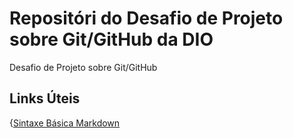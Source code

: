 # Repositóri do Desafio de Projeto sobre Git/GitHub da DIO
Desafio de Projeto sobre Git/GitHub

## Links Úteis
{[Sintaxe Básica Markdown](https://www.markdownguide.org/basic-syntax/)
